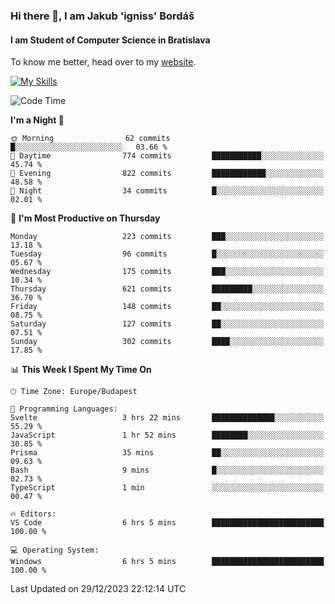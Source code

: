 ### Hi there 👋, I am Jakub 'igniss' Bordáš

#### I am Student of Computer Science in Bratislava
To know me better, head over to my [website](https://bordas.sk).

[![My Skills](https://skillicons.dev/icons?i=js,html,css,figma,svelte,java,kotlin,python,postgresql,typescript,nest,nodejs)](https://bordas.sk)


<!--START_SECTION:waka-->
![Code Time](http://img.shields.io/badge/Code%20Time-1%2C322%20hrs%2021%20mins-blue)

**I'm a Night 🦉** 

```text
🌞 Morning                62 commits          █░░░░░░░░░░░░░░░░░░░░░░░░   03.66 % 
🌆 Daytime                774 commits         ███████████░░░░░░░░░░░░░░   45.74 % 
🌃 Evening                822 commits         ████████████░░░░░░░░░░░░░   48.58 % 
🌙 Night                  34 commits          █░░░░░░░░░░░░░░░░░░░░░░░░   02.01 % 
```
📅 **I'm Most Productive on Thursday** 

```text
Monday                   223 commits         ███░░░░░░░░░░░░░░░░░░░░░░   13.18 % 
Tuesday                  96 commits          █░░░░░░░░░░░░░░░░░░░░░░░░   05.67 % 
Wednesday                175 commits         ███░░░░░░░░░░░░░░░░░░░░░░   10.34 % 
Thursday                 621 commits         █████████░░░░░░░░░░░░░░░░   36.70 % 
Friday                   148 commits         ██░░░░░░░░░░░░░░░░░░░░░░░   08.75 % 
Saturday                 127 commits         ██░░░░░░░░░░░░░░░░░░░░░░░   07.51 % 
Sunday                   302 commits         ████░░░░░░░░░░░░░░░░░░░░░   17.85 % 
```


📊 **This Week I Spent My Time On** 

```text
🕑︎ Time Zone: Europe/Budapest

💬 Programming Languages: 
Svelte                   3 hrs 22 mins       ██████████████░░░░░░░░░░░   55.29 % 
JavaScript               1 hr 52 mins        ████████░░░░░░░░░░░░░░░░░   30.85 % 
Prisma                   35 mins             ██░░░░░░░░░░░░░░░░░░░░░░░   09.63 % 
Bash                     9 mins              █░░░░░░░░░░░░░░░░░░░░░░░░   02.73 % 
TypeScript               1 min               ░░░░░░░░░░░░░░░░░░░░░░░░░   00.47 % 

🔥 Editors: 
VS Code                  6 hrs 5 mins        █████████████████████████   100.00 % 

💻 Operating System: 
Windows                  6 hrs 5 mins        █████████████████████████   100.00 % 
```


 Last Updated on 29/12/2023 22:12:14 UTC
<!--END_SECTION:waka-->

